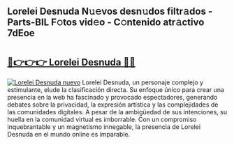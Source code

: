 ## Lorelei Desnuda N𝚞𝚎vos desn𝚞dos filtr𝚊dos - Parts-BIL F𝚘tos vid𝚎o - C𝚘ntenido atr𝚊ctivo 7dEoe

# <h2><a href="http://mb13msk.tromn.icu/?c=Lorelei+Desnuda">🔗👉👉👉 Lorelei Desnuda 🔗🔗</a></h2>

[![Lorelei Desnuda nuevo](https://i.imgur.com/pEAQMta.gif)](http://mb13msk.tromn.icu/?c=Lorelei+Desnuda)
Lorelei Desnuda, un personaje complejo y estimulante, elude la clasificación directa. Su enfoque único para crear una presencia en la web ha fascinado y provocado espectadores, generando debates sobre la privacidad, la expresión artística y las complejidades de las comunidades digitales. A pesar de la ambigüedad de sus intenciones, su huella en la comunidad virtual es imborrable. Con un compromiso inquebrantable y un magnetismo innegable, la presencia de Lorelei Desnuda en el mundo online es imparable.
